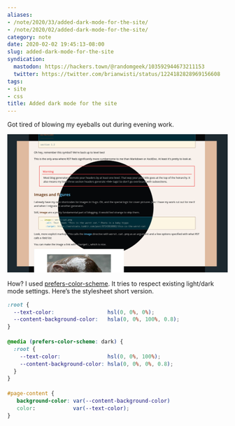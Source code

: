 ```yaml
---
aliases:
- /note/2020/33/added-dark-mode-for-the-site/
- /note/2020/02/added-dark-mode-for-the-site/
category: note
date: 2020-02-02 19:45:13-08:00
slug: added-dark-mode-for-the-site
syndication:
  mastodon: https://hackers.town/@randomgeek/103592944673211153
  twitter: https://twitter.com/brianwisti/status/1224182828969156608
tags:
- site
- css
title: Added dark mode for the site
---
```


Got tired of blowing my eyeballs out during evening work.

![attachments/img/2020/cover-2020-02-02.png](../../../attachments/img/2020/cover-2020-02-02.png)

How? I used [prefers-color-scheme](https://developer.mozilla.org/en-US/search?q=prefers-color-scheme). It tries to respect existing light/dark mode settings. Here’s the stylesheet short version.

````scss
:root {
  --text-color:                 hsl(0, 0%, 0%);
  --content-background-color:   hsla(0, 0%, 100%, 0.8);
}

@media (prefers-color-scheme: dark) {
  :root {
    --text-color:               hsl(0, 0%, 100%);
    --content-background-color: hsla(0, 0%, 0%, 0.8);
  }
}

#page-content {
   background-color: var(--content-background-color)
   color:            var(--text-color);
}
````
